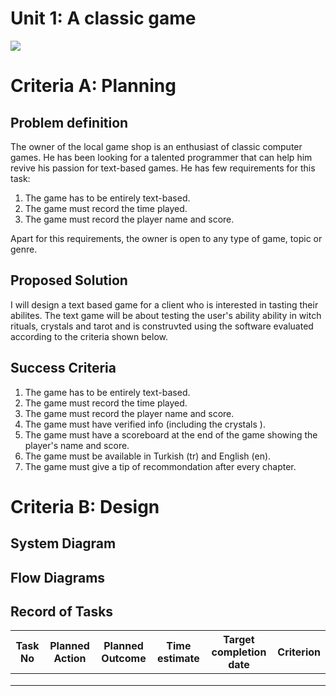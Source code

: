 # Unit 1: A classic game 
![](game.gif)

# Criteria A: Planning

## Problem definition

The owner of the local game shop is an enthusiast of classic computer games. He has been looking for a talented programmer that can help him revive his passion for text-based games. He has few requirements for this task:

1. The game has to be entirely text-based.
2. The game must record the time played.
3. The game must record the player name and score.

Apart for this requirements, the owner is open to any type of game, topic or genre.

## Proposed Solution

I will design a text based game for a client who is interested in tasting their abilites. The text game will be about testing the user's ability ability in witch rituals, crystals and tarot and is construvted using the software evaluated according to the criteria shown below.

## Success Criteria
1. The game has to be entirely text-based.
2. The game must record the time played.
3. The game must record the player name and score.
4. The game must have verified info (including the crystals ).
5. The game must have a scoreboard at the end of the game showing the player's name and score.
6. The game must be available in Turkish (tr) and English (en).
7. The game must give a tip of recommondation after every chapter.


# Criteria B: Design

## System Diagram

## Flow Diagrams

## Record of Tasks
| Task No | Planned Action | Planned Outcome | Time estimate | Target completion date | Criterion |
|---------|----------------|-----------------|---------------|------------------------|-----------|
|         |                |                 |               |                        |           |
|         |                |                 |               |                        |           |
|         |                |                 |               |                        |           |
